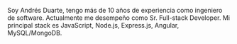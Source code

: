 Soy Andrés Duarte, tengo más de 10 años de experiencia como ingeniero de software. Actualmente me desempeño como Sr. Full-stack Developer. Mi principal stack es JavaScript, Node.js, Express.js, Angular, MySQL/MongoDB.
